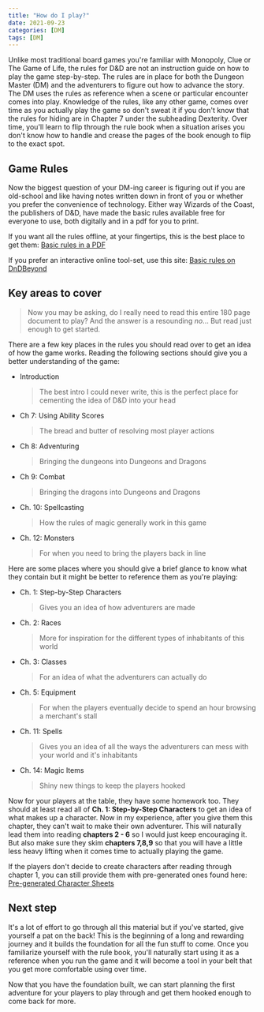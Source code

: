 ```yaml
---
title: "How do I play?"
date: 2021-09-23
categories: [DM]
tags: [DM]
---
```


Unlike most traditional board games you're familiar with Monopoly, Clue or The Game of Life, the rules for D&D are not an instruction guide on how to play the game step-by-step. The rules are in place for both the Dungeon Master (DM) and the adventurers to figure out how to advance the story. The DM uses the rules as reference when a scene or particular encounter comes into play. Knowledge of the rules, like any other game, comes over time as you actually play the game so don't sweat it if you don't know that the rules for hiding are in Chapter 7 under the subheading Dexterity. Over time, you'll learn to flip through the rule book when a situation arises you don't know how to handle and crease the pages of the book enough to flip to the exact spot.

## Game Rules

Now the biggest question of your DM-ing career is figuring out if you are old-school and like having notes written down in front of you or whether you prefer the convenience of technology. Either way Wizards of the Coast, the publishers of D&D, have made the basic rules available free for everyone to use, both digitally and in a pdf for you to print.

If you want all the rules offline, at your fingertips, this is the best place to get them: [Basic rules in a PDF](https://dnd.wizards.com/articles/features/basicrules)

If you prefer an interactive online tool-set, use this site: [Basic rules on DnDBeyond](https://www.dndbeyond.com/sources/basic-rules)

## Key areas to cover

> Now you may be asking, do I really need to read this entire 180 page document to play? And the answer is a resounding *no*... But read just enough to get started.

There are a few key places in the rules you should read over to get an idea of how the game works. Reading the following sections should give you a better understanding of the game:

- Introduction
  > The best intro I could never write, this is the perfect place for cementing the idea of D&D into your head
- Ch 7: Using Ability Scores
  > The bread and butter of resolving most player actions
- Ch 8: Adventuring
  > Bringing the dungeons into Dungeons and Dragons
- Ch 9: Combat
  > Bringing the dragons into Dungeons and Dragons
- Ch. 10: Spellcasting
  > How the rules of magic generally work in this game
- Ch. 12: Monsters
  > For when you need to bring the players back in line

Here are some places where you should give a brief glance to know what they contain but it might be better to reference them as you're playing:

- Ch. 1: Step-by-Step Characters
  > Gives you an idea of how adventurers are made
- Ch. 2: Races
  > More for inspiration for the different types of inhabitants of this world
- Ch. 3: Classes
  > For an idea of what the adventurers can actually do
- Ch. 5: Equipment
  > For when the players eventually decide to spend an hour browsing a merchant's stall
- Ch. 11: Spells
  > Gives you an idea of all the ways the adventurers can mess with your world and it's inhabitants
- Ch. 14: Magic Items
  > Shiny new things to keep the players hooked

Now for your players at the table, they have some homework too. They should at least read all of **Ch. 1: Step-by-Step Characters** to get an idea of what makes up a character. Now in my experience, after you give them this chapter, they can't wait to make their own adventurer. This will naturally lead them into reading **chapters 2 - 6** so I would just keep encouraging it. But also make sure they skim **chapters 7,8,9** so that you will have a little less heavy lifting when it comes time to actually playing the game.

If the players don't decide to create characters after reading through chapter 1, you can still provide them with pre-generated ones found here: [Pre-generated Character Sheets](https://dnd.wizards.com/charactersheets)

## Next step

It's a lot of effort to go through all this material but if you've started, give yourself a pat on the back! This is the beginning of a long and rewarding journey and it builds the foundation for all the fun stuff to come. Once you familiarize yourself with the rule book, you'll naturally start using it as a reference when you run the game and it will become a tool in your belt that you get more comfortable using over time.

Now that you have the foundation built, we can start planning the first adventure for your players to play through and get them hooked enough to come back for more.

